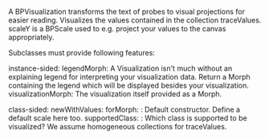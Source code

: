 A BPVisualization transforms the text of probes to visual projections for easier reading. Visualizes the values contained in the collection traceValues. scaleY is a BPScale used to e.g. project your values to the canvas appropriately.

Subclasses must provide following features:

instance-sided:
legendMorph: A Visualization isn't much without an explaining legend for interpreting your visualization data. Return a Morph containing the legend which will be displayed besides your visualization.
visualizationMorph: The visualization itself provided as a Morph.

class-sided:
newWithValues: forMorph: : Default constructor. Define a default scale here too.
supportedClass: : Which class is supported to be visualized? We assume homogeneous collections for traceValues.
